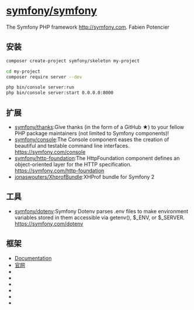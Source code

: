 # [symfony/symfony](https://github.com/symfony/symfony)

The Symfony PHP framework http://symfony.com. Fabien Potencier

## 安装

```sh
composer create-project symfony/skeleton my-project

cd my-project
composer require server --dev

php bin/console server:run
php bin/console server:start 0.0.0.0:8000
```

## 扩展

* [symfony/thanks](https://github.com/symfony/thanks):Give thanks (in the form of a GitHub ★) to your fellow PHP package maintainers (not limited to Symfony components)!
* [symfony/console](https://github.com/symfony/console):The Console component eases the creation of beautiful and testable command line interfaces. https://symfony.com/console
* [symfony/http-foundation](https://github.com/symfony/http-foundation):The HttpFoundation component defines an object-oriented layer for the HTTP specification. https://symfony.com/http-foundation
* [jonaswouters/XhprofBundle](https://github.com/jonaswouters/XhprofBundle):XHProf bundle for Symfony 2

## 工具

* [symfony/dotenv](https://github.com/symfony/dotenv):Symfony Dotenv parses .env files to make environment variables stored in them accessible via getenv(), $_ENV, or $_SERVER. https://symfony.com/dotenv

## 框架

* [Documentation](https://symfony.com/doc/current/index.html)
* [官网](https://symfony.com/)
* [](https://github.com/symfony/symfony-standard)
* [](https://github.com/javiereguiluz/EasyAdminBundle)
* [](http://symfony.com/legacy/doc/jobeet/1_2/zh_CN/01?orm=Propel)
* [](http://www.newlifeclan.com/symfony/)
* [](https://github.com/symfony/symfony-docs)
* [](https://symfony.com/doc/current/setup.html)
